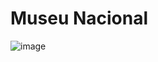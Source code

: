 # Museu Nacional
![image](https://user-images.githubusercontent.com/64867109/125706092-df400584-cb64-4fc1-8aea-7435427db638.png)
